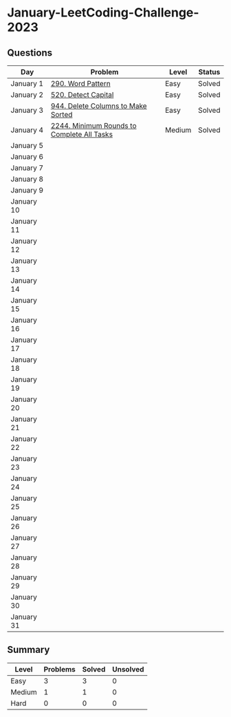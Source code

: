 # January-LeetCoding-Challenge-2023

## Questions
| Day | Problem | Level | Status |
| --- | --- | --- | --- |
| January 1 | [290. Word Pattern](https://leetcode.com/problems/word-pattern/) | Easy | Solved |
| January 2 | [520. Detect Capital](https://leetcode.com/problems/detect-capital/) | Easy | Solved |
| January 3 | [944. Delete Columns to Make Sorted](https://leetcode.com/problems/delete-columns-to-make-sorted/) | Easy | Solved |
| January 4 | [2244. Minimum Rounds to Complete All Tasks](https://leetcode.com/problems/minimum-rounds-to-complete-all-tasks/) | Medium | Solved |
| January 5 | []() |  |  |
| January 6 | []() |  |  |
| January 7 | []() |  |  |
| January 8 | []() |  |  |
| January 9 | []() |  |  |
| January 10 | []() |  |  |
| January 11 | []() |  |  |
| January 12 | []() |  |  |
| January 13 | []() |  |  |
| January 14 | []() |  |  |
| January 15 | []() |  |  |
| January 16 | []() |  |  |
| January 17 | []() |  |  |
| January 18 | []() |  |  |
| January 19 | []() |  |  |
| January 20 | []() |  |  |
| January 21 | []() |  |  |
| January 22 | []() |  |  |
| January 23 | []() |  |  |
| January 24 | []() |  |  |
| January 25 | []() |  |  |
| January 26 | []() |  |  |
| January 27 | []() |  |  |
| January 28 | []() |  |  |
| January 29 | []() |  |  |
| January 30 | []() |  |  |
| January 31 | []() |  |  |

## Summary
| Level  | Problems | Solved | Unsolved |
| ---    | --- | --- | --- |
| Easy   | 3 | 3 | 0 |
| Medium | 1 | 1 | 0 |
| Hard   | 0 | 0 | 0 |
